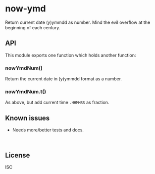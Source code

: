 ﻿
<!--#echo json="package.json" key="name" underline="=" -->
now-ymd
=======
<!--/#echo -->

<!--#echo json="package.json" key="description" -->
Return current date (y)ymmdd as number. Mind the evil overflow at the
beginning of each century.
<!--/#echo -->



API
---

This module exports one function which holds another function:

### nowYmdNum()

Return the current date in (y)ymmdd format as a number.


### nowYmdNum.t()

As above, but add current time `.HHMMSS` as fraction.




<!--#toc stop="scan" -->



Known issues
------------

* Needs more/better tests and docs.




&nbsp;


License
-------
<!--#echo json="package.json" key=".license" -->
ISC
<!--/#echo -->
